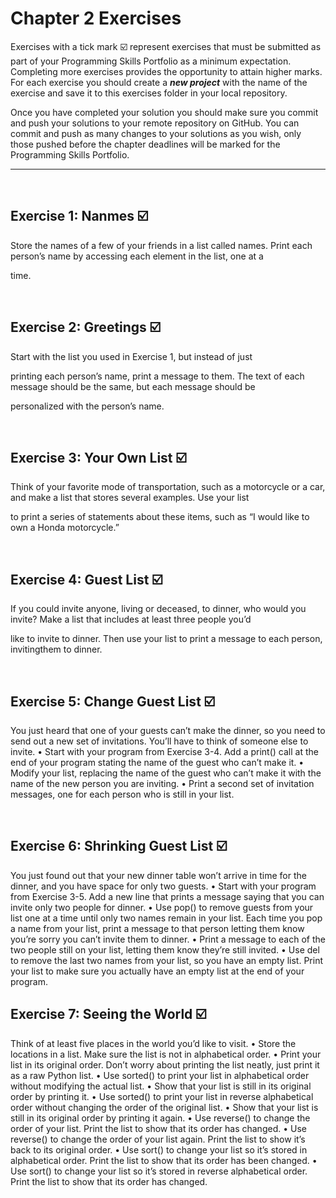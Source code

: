 # Chapter 2 Exercises 

Exercises with a tick mark :ballot_box_with_check: represent exercises that must be submitted as part of your Programming Skills Portfolio as a minimum expectation. Completing more exercises provides the opportunity to attain higher marks. For each exercise you should create a _**new project**_ with the name of the exercise and save it to this exercises folder in your local repository.

Once you have completed your solution you should make sure you commit and push your solutions to your remote repository on GitHub. You can commit and push as many changes to your solutions as you wish, only those pushed before the chapter deadlines will be marked for the Programming Skills Portfolio.  

---
&nbsp;

## Exercise 1: Nanmes :ballot_box_with_check:

Store the names of a few of your friends in a list called names. Print each person’s name by accessing each element in the list, one at a

 time.




&nbsp;
&nbsp;

## Exercise 2: Greetings :ballot_box_with_check:

Start with the list you used in Exercise 1, but instead of just

printing each person’s name, print a message to them. The text of each message should be the same, but each message should be 

personalized with the person’s name.




&nbsp;
&nbsp;

## Exercise 3: Your Own List :ballot_box_with_check:

Think of your favorite mode of transportation, such as a motorcycle or a car, and make a list that stores several examples. Use your list

to print a series of statements about these items, such as “I would like to own a Honda motorcycle.”

&nbsp;
&nbsp;

## Exercise 4: Guest List :ballot_box_with_check:

If you could invite anyone, living or deceased, to dinner, who would you invite? Make a list that includes at least three people you’d

like to invite to dinner. Then use your list to print a message to each person, invitingthem to dinner.

&nbsp;
&nbsp;

## Exercise 5: Change Guest List :ballot_box_with_check:

You just heard that one of your guests can’t make the
dinner, so you need to send out a new set of invitations. You’ll have to think of
someone else to invite.
•	 Start with your program from Exercise 3-4. Add a print() call at the end
of your program stating the name of the guest who can’t make it.
•	 Modify your list, replacing the name of the guest who can’t make it with
the name of the new person you are inviting.
•	 Print a second set of invitation messages, one for each person who is still
in your list.

&nbsp;
&nbsp;

## Exercise 6: Shrinking Guest List :ballot_box_with_check:

You just found out that your new dinner table won’t
arrive in time for the dinner, and you have space for only two guests.
•	 Start with your program from Exercise 3-5. Add a new line that prints a
message saying that you can invite only two people for dinner.
•	 Use pop() to remove guests from your list one at a time until only two
names remain in your list. Each time you pop a name from your list, print
a message to that person letting them know you’re sorry you can’t invite
them to dinner.
•	 Print a message to each of the two people still on your list, letting them
know they’re still invited.
•	 Use del to remove the last two names from your list, so you have an empty
list. Print your list to make sure you actually have an empty list at the end
of your program.
&nbsp;
&nbsp;

## Exercise 7: Seeing the World :ballot_box_with_check:
Think of at least five places in the world you’d like to
visit.
•	 Store the locations in a list. Make sure the list is not in alphabetical order.
•	 Print your list in its original order. Don’t worry about printing the list neatly,
just print it as a raw Python list.
•	 Use sorted() to print your list in alphabetical order without modifying the
actual list.
•	 Show that your list is still in its original order by printing it.
•	 Use sorted() to print your list in reverse alphabetical order without changing the order of the original list.
•	 Show that your list is still in its original order by printing it again.
•	 Use reverse() to change the order of your list. Print the list to show that its
order has changed.
•	 Use reverse() to change the order of your list again. Print the list to show
it’s back to its original order.
•	 Use sort() to change your list so it’s stored in alphabetical order. Print the
list to show that its order has been changed.
•	 Use sort() to change your list so it’s stored in reverse alphabetical order.
Print the list to show that its order has changed.

&nbsp;
&nbsp;

